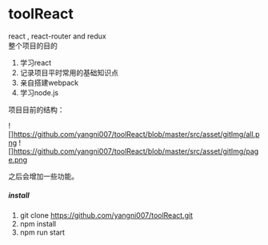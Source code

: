 # toolReact
react , react-router and redux  
整个项目的目的
1. 学习react
2. 记录项目平时常用的基础知识点
3. 亲自搭建webpack
4. 学习node.js

项目目前的结构：
  
![]https://github.com/yangni007/toolReact/blob/master/src/asset/gitImg/all.png
![]https://github.com/yangni007/toolReact/blob/master/src/asset/gitImg/page.png

之后会增加一些功能。

##### install
1. git clone https://github.com/yangni007/toolReact.git
2. npm install
3. npm run start
